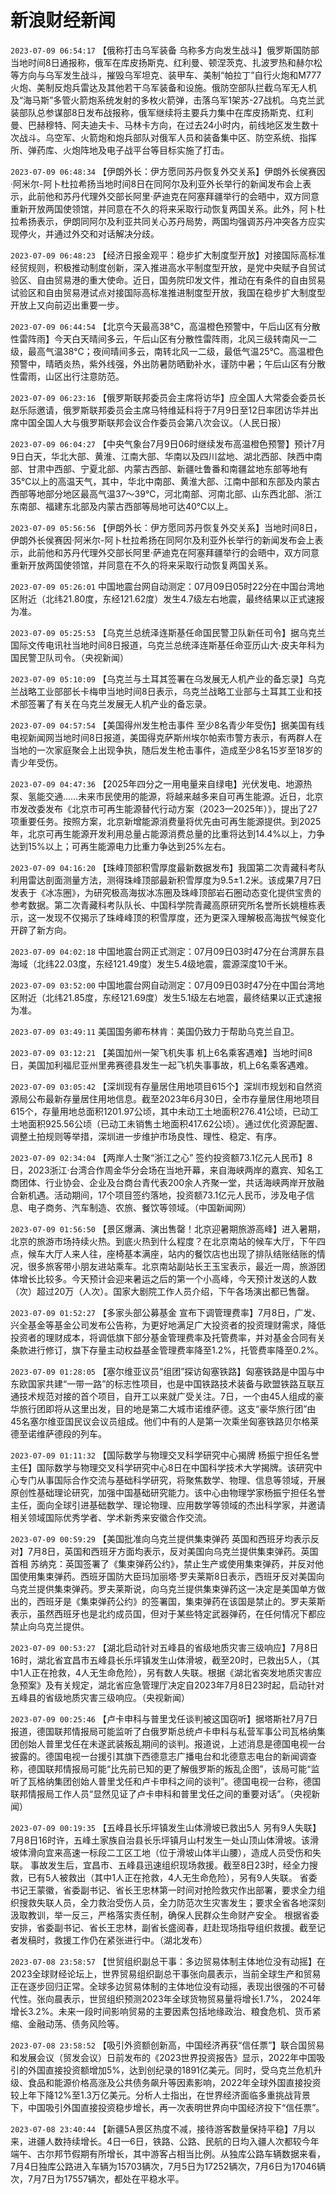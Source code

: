 # 新浪财经新闻
`2023-07-09 06:54:17` 【俄称打击乌军装备 乌称多方向发生战斗】俄罗斯国防部当地时间8日通报称，俄军在库皮扬斯克、红利曼、顿涅茨克、扎波罗热和赫尔松等方向与乌军发生战斗，摧毁乌军坦克、装甲车、美制“帕拉丁”自行火炮和M777火炮、美制反炮兵雷达及其他若干乌军装备和设施。俄防空部队拦截乌军无人机及“海马斯”多管火箭炮系统发射的多枚火箭弹，击落乌军1架苏-27战机。乌克兰武装部队总参谋部8日发布战报称，俄军继续将主要兵力集中在库皮扬斯克、红利曼、巴赫穆特、阿夫迪夫卡、马林卡方向，在过去24小时内，前线地区发生数十次战斗。乌空军、火箭炮和炮兵部队对俄军人员和装备集中区、防空系统、指挥所、弹药库、火炮阵地及电子战平台等目标实施了打击。

`2023-07-09 06:48:34` 【伊朗外长：伊方愿同苏丹恢复外交关系】伊朗外长侯赛因·阿米尔-阿卜杜拉希扬当地时间8日在同阿尔及利亚外长举行的新闻发布会上表示，此前他和苏丹代理外交部长阿里·萨迪克在阿塞拜疆举行的会晤中，双方同意重新开放两国使领馆，并同意在不久的将来采取行动恢复两国关系。此外，阿卜杜拉希扬表示，伊朗同阿尔及利亚共同关心苏丹局势，两国均强调苏丹冲突各方应实现停火，并通过外交和对话解决分歧。

`2023-07-09 06:48:23` 【经济日报金观平：稳步扩大制度型开放】对接国际高标准经贸规则，积极推动制度创新，深入推进高水平制度型开放，是党中央赋予自贸试验区、自由贸易港的重大使命。近日，国务院印发文件，推动在有条件的自由贸易试验区和自由贸易港试点对接国际高标准推进制度型开放，我国在稳步扩大制度型开放上又向前迈出重要一步。

`2023-07-09 06:44:54` 【北京今天最高38℃，高温橙色预警中，午后山区有分散性雷阵雨】今天白天晴间多云，午后山区有分散性雷阵雨，北风三级转南风一二级，最高气温38℃；夜间晴间多云，南转北风一二级，最低气温25℃。高温橙色预警中，晴晒炎热，紫外线强，外出防暑防晒勤补水，谨防中暑；午后山区有分散性雷雨，山区出行注意防范。

`2023-07-09 06:23:16` 【俄罗斯联邦委员会主席将访华】应全国人大常委会委员长赵乐际邀请，俄罗斯联邦委员会主席马特维延科将于7月9日至12日率团访华并出席中国全国人大与俄罗斯联邦会议合作委员会第八次会议。（人民日报）

`2023-07-09 06:04:27` 【中央气象台7月9日06时继续发布高温橙色预警】预计7月9日白天，华北大部、黄淮、江南大部、华南以及四川盆地、湖北西部、陕西中南部、甘肃中西部、宁夏北部、内蒙古西部、新疆吐鲁番和南疆盆地东部等地有35℃以上的高温天气，其中，华北中南部、黄淮大部、江南中部和东部及内蒙古西部等地部分地区最高气温37～39℃，河北南部、河南北部、山东西北部、浙江东南部、福建东北部及内蒙古西部等局地可达40℃以上。

`2023-07-09 05:56:56` 【伊朗外长：伊方愿同苏丹恢复外交关系】当地时间8日，伊朗外长侯赛因·阿米尔-阿卜杜拉希扬在同阿尔及利亚外长举行的新闻发布会上表示，此前他和苏丹代理外交部长阿里·萨迪克在阿塞拜疆举行的会晤中，双方同意重新开放两国使领馆，并同意在不久的将来采取行动恢复两国关系。

`2023-07-09 05:26:01` 中国地震台网自动测定：07月09日05时22分在中国台湾地区附近（北纬21.80度，东经121.62度）发生4.7级左右地震，最终结果以正式速报为准。

`2023-07-09 05:25:53` 【乌克兰总统泽连斯基任命国民警卫队新任司令】据乌克兰国际文传电讯社当地时间8日报道，乌克兰总统泽连斯基任命亚历山大·皮夫年科为国民警卫队司令。（央视新闻）

`2023-07-09 05:10:09` 【乌克兰与土耳其签署在乌发展无人机产业的备忘录】乌克兰战略工业部部长卡梅申当地时间8日表示，乌克兰战略工业部与土耳其工业和技术部签署了有关在乌克兰发展无人机产业的备忘录。

`2023-07-09 04:57:54` 【美国得州发生枪击事件 至少8名青少年受伤】据美国有线电视新闻网当地时间8日报道，美国得克萨斯州埃尔帕索市警方表示，有两群人在当地的一次家庭聚会上出现争执，随后发生枪击事件，造成至少8名15岁至18岁的青少年受伤。

`2023-07-09 04:47:36` 【2025年四分之一用电量来自绿电】光伏发电、地源热泵、氢能交通……未来市民使用的能源，将越来越多来自可再生能源。近日，北京市发改委发布《北京市可再生能源替代行动方案（2023—2025年）》，提出了27项重要任务。按照方案，北京新增能源消费量将优先由可再生能源提供。到2025年，北京可再生能源开发利用总量占能源消费总量的比重将达到14.4%以上，力争达到15%以上；可再生能源电力比重力争达到25%左右。

`2023-07-09 04:16:20` 【珠峰顶部积雪厚度最新数据发布】我国第二次青藏科考队利用雷达剖面测量方法，测得珠峰顶部最新积雪厚度为9.5±1.2米。该成果7月7日发表于《冰冻圈》，为研究极高海拔冰冻圈及珠峰顶部岩石圈动态变化提供宝贵的参考数据。第二次青藏科考队队长、中国科学院青藏高原研究所名誉所长姚檀栋表示，这一发现不仅揭示了珠峰峰顶的积雪厚度，还为更深入理解极高海拔气候变化开辟了新方向。

`2023-07-09 04:02:18` 中国地震台网正式测定：07月09日03时47分在台湾屏东县海域（北纬22.03度，东经121.49度）发生5.4级地震，震源深度10千米。

`2023-07-09 03:52:00` 中国地震台网自动测定：07月09日03时47分在中国台湾地区附近（北纬21.85度，东经121.69度）发生5.1级左右地震，最终结果以正式速报为准。

`2023-07-09 03:49:11` 美国国务卿布林肯：美国仍致力于帮助乌克兰自卫。

`2023-07-09 03:12:21` 【美国加州一架飞机失事 机上6名乘客遇难】当地时间8日，美国加利福尼亚州里弗赛德县发生一起飞机失事事故，机上6名乘客遇难。

`2023-07-09 03:05:42` 【深圳现有存量居住用地项目615个】深圳市规划和自然资源局公布最新存量居住用地信息。截至2023年6月30日，全市存量居住用地项目615个，存量用地总面积1201.97公顷，其中未动工土地面积276.41公顷，已动工土地面积925.56公顷（已动工未销售土地面积417.62公顷）。通过优化资源配置、调整土拍规则等举措，深圳进一步维护市场良性、理性、稳定、有序。

`2023-07-09 02:34:04` 【两岸人士聚“浙江之心” 签约投资额73.1亿元人民币】8日，2023浙江·台湾合作周金华分会场在当地开幕，来自海峡两岸的嘉宾、知名工商团体、行业协会、企业及台商台青代表200余人齐聚一堂，共话海峡两岸开放融合新机遇。活动期间，17个项目签约落地，投资额73.1亿元人民币，涉及电子信息、电子商务、汽车制造、农旅、餐饮等领域。（中国新闻网）

`2023-07-09 01:56:50` 【景区爆满、演出售罄！北京迎暑期旅游高峰】进入暑期，北京的旅游市场持续火热。到底火热到什么程度？在北京南站的候车大厅，下午四点，候车大厅人来人往，座椅基本满座，站内的餐饮店也出现了排队结账结账的情况，很多旅客带小朋友进站乘车。北京南站副站长王玉宝表示，最近一周，旅游团体增长比较多。今天预计会迎来暑运之后的第一个小高峰，今天预计发送的人数（次）超过20万（人次）。国家大剧院工作人员介绍，下午各场演出都已售罄。

`2023-07-09 01:52:27` 【多家头部公募基金 宣布下调管理费率】7月8日，广发、兴全基金等基金公司发布公告称，为更好地满足广大投资者的投资理财需求，降低投资者的理财成本，将调低旗下部分基金管理费率及托管费率，并对基金合同有关条款进行修订，旗下存量主动权益基金管理费率降至1.2%，托管费率降至0.2%。

`2023-07-09 01:28:05` 【塞尔维亚议员“组团”探访匈塞铁路】匈塞铁路是中国与中东欧国家共建“一带一路”的标志性项目，也是中国铁路技术装备与欧盟铁路互联互通技术规范对接的首个项目，自开工以来就广受关注。7日，一个由45人组成的豪华旅行团即将从这里出发，目的地是第二大城市诺维萨德。这支“豪华旅行团”由45名塞尔维亚国民议会议员组成。他们中有的人是第一次乘坐匈塞铁路贝尔格莱德至诺维萨德段的列车。

`2023-07-09 01:11:32` 【国际数学与物理交叉科学研究中心揭牌 杨振宁担任名誉主任】国际数学与物理交叉科学研究中心8日在中国科学技术大学揭牌。该研究中心专门从事国际合作交流与基础科学研究，将聚焦数学、物理、信息等领域，开展原创性基础理论研究，加强中国基础研究能力。该中心由物理学家杨振宁担任名誉主任，面向全球引进基础数学、理论物理、应用数学等领域的杰出科学家，并邀请相关领域国际优秀学者、学术新秀来安徽合作交流。

`2023-07-09 00:59:29` 【美国批准向乌克兰提供集束弹药 英国和西班牙均表示反对】7月8日，英国和西班牙方面均表示，反对美国向乌克兰提供集束弹药。英国首相 苏纳克：英国签署了《集束弹药公约》，禁止生产或使用集束弹药，并反对他国使用集束弹药。西班牙国防大臣玛加丽塔·罗夫莱斯8日表示，西班牙反对美国向乌克兰提供集束弹药。罗夫莱斯说，向乌克兰提供集束弹药这一决定是美国单方做出的，西班牙是《集束弹药公约》的签署国，集束弹药在该国是禁止的。罗夫莱斯表示，虽然西班牙也是北约成员国，但对于某些特定武器弹药，在任何情况下都应禁止向乌克兰提供。

`2023-07-09 00:53:27` 【湖北启动针对五峰县的省级地质灾害三级响应】7月8日16时，湖北省宜昌市五峰县长乐坪镇发生山体滑坡，截至20时，已救出5人，（其中1人正在抢救，4人无生命危险），另有数人失联。根据《湖北省突发地质灾害应急预案》及有关规定，湖北省应急管理厅决定自2023年7月8日23时起，启动针对五峰县的省级地质灾害三级响应。（央视新闻）

`2023-07-09 00:25:46` 【卢卡申科与普里戈任谈判被这国窃听】据塔斯社7月7日报道，德国联邦情报局可能监听了白俄罗斯总统卢卡申科与私营军事公司瓦格纳集团创始人普里戈任在未遂武装叛乱期间的谈判。报道说，上述消息是德国电视一台披露的。德国电视一台援引其旗下西德意志广播电台和北德意志电台的新闻调查称，德国联邦情报局可能“比先前已知的更了解俄罗斯的叛乱企图”，该局可能“监听了瓦格纳集团创始人普里戈任和卢卡申科之间的谈判”。德国电视一台称，德国联邦情报局工作人员“显然见证了卢卡申科和普里戈任之间的重要对话”。（央视新闻）

`2023-07-09 00:19:35` 【五峰县长乐坪镇发生山体滑坡已救出5人 另有9人失联】7月8日16时许，五峰土家族自治县长乐坪镇月山村发生一处山顶山体滑坡。该滑坡体滑向宜来高速一标段二工区工地（位于滑坡山体半山腰），造成人员受伤和失联。 事故发生后，宜昌市、五峰县迅速组织现场救援。截至8日23时，经全力搜救，已有5人被救出（其中1人正在抢救，4人无生命危险），另有9人失联。 省委书记王蒙徽，省委副书记、省长王忠林第一时间对抢险救灾作出部署，要求全力组织搜救失联人员，全力救治受伤人员，全力防范次生灾害发生；要求全省各地深刻汲取教训，举一反三，严格落实责任制，确保人民群众生命财产安全。 根据省委安排，省委副书记、省长王忠林，副省长盛阅春，赶赴现场指导组织救援。截至记者发稿时，救援工作仍在紧张进行中。（湖北发布）

`2023-07-08 23:58:57` 【世贸组织副总干事：多边贸易体制主体地位没有动摇】在2023全球财经论坛上，世界贸易组织副总干事张向晨表示，当前全球生产和贸易正在逐步回归正常。全球多边贸易体制的主体地位没有动摇，表现出很强的不可替代性。张向晨表示，世贸组织预测2023年全球货物贸易量将增长1.7%， 2024年增长3.2%。未来一段时间影响贸易的主要因素包括地缘政治、粮食危机、货币紧缩、金融动荡、债务风险等。

`2023-07-08 23:58:52` 【吸引外资额创新高，中国经济再获“信任票”】联合国贸易和发展会议（贸发会议）日前发布的《2023世界投资报告》显示，2022年中国吸引的外国直接投资额增加5%，达到创纪录的1891亿美元。同时，受乌克兰危机升级、食品和能源价格高涨及公共债务飙升等因素影响，2022年全球外国直接投资较上年下降12%至1.3万亿美元。分析人士指出，在世界经济面临多重挑战背景下，中国吸引外国直接投资稳步增长，再一次表明世界向中国经济投下“信任票”。

`2023-07-08 23:40:44` 【新疆5A景区热度不减，接待游客数量保持平稳】7月以来，进疆人数持续增长。4日—6日，铁路、公路、民航的日均入疆人次都较今年端午、古尔邦节假期有所增长，其中游客占相当比例。从独库公路车辆数据来看，7月4日独库公路进入车辆为15703辆次，7月5日为17252辆次，7月6日为17046辆次，7月7日为17557辆次，都处在平稳水平。

